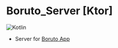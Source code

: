 # Boruto_Server [Ktor]
![Kotlin](https://img.shields.io/badge/kotlin-%237F52FF.svg?style=for-the-badge&logo=kotlin&logoColor=white)

- Server for [Boruto App](https://github.com/Vuoncog)
